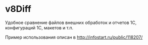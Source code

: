 v8Diff
======

Удобное сравнение файлов внешних обработок и отчетов 1С, конфигураций 1С, макетов и т.п.

Пример использования описан в http://infostart.ru/public/118207/
